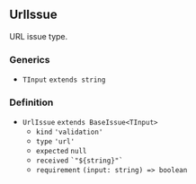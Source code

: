 UrlIssue
--------

URL issue type.

### Generics

*   `TInput` `extends string`

### Definition

*   `UrlIssue` `extends BaseIssue<TInput>`
    *   `kind` `'validation'`
    *   `type` `'url'`
    *   `expected` `null`
    *   `received` `` `"${string}"` ``
    *   `requirement` `(input: string) => boolean`